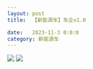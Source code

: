 ```yaml
---
layout: post
title:  【新能源车】车企v1.0

date:   2023-11-3 0:0:0
category: 新能源车
---
```

![](http://s3s4mtyq6.hd-bkt.clouddn.com/img/6661699834311_.pic.jpg)
![](http://s3s4mtyq6.hd-bkt.clouddn.com/img/new_car_company_v1.0_2311130647.png)



